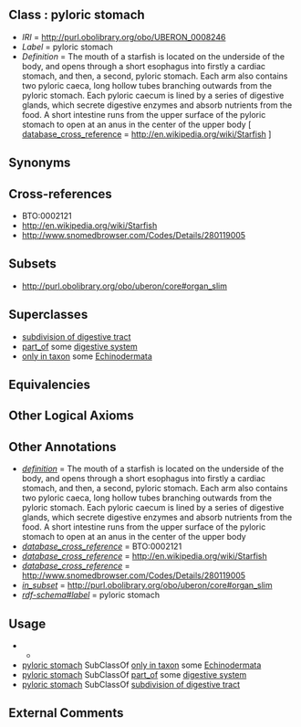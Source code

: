 
## Class : pyloric stomach

 * *IRI* = http://purl.obolibrary.org/obo/UBERON_0008246
 * *Label* = pyloric stomach
 * *Definition* = The mouth of a starfish is located on the underside of the body, and opens through a short esophagus into firstly a cardiac stomach, and then, a second, pyloric stomach. Each arm also contains two pyloric caeca, long hollow tubes branching outwards from the pyloric stomach. Each pyloric caecum is lined by a series of digestive glands, which secrete digestive enzymes and absorb nutrients from the food. A short intestine runs from the upper surface of the pyloric stomach to open at an anus in the center of the upper body [ [database_cross_reference](../../ef/oboInOwl#hasDbXref.md) = http://en.wikipedia.org/wiki/Starfish ]

## Synonyms


## Cross-references

 * BTO:0002121
 * http://en.wikipedia.org/wiki/Starfish
 * http://www.snomedbrowser.com/Codes/Details/280119005

## Subsets

 * http://purl.obolibrary.org/obo/uberon/core#organ_slim

## Superclasses

 * [subdivision of digestive tract](../../UBERON/21/UBERON_0004921.md)
 * [part_of](../../BFO/50/BFO_0000050.md) some [digestive system](../../UBERON/07/UBERON_0001007.md)
 * [only in taxon](../../RO/60/RO_0002160.md) some [Echinodermata](../../NCBITaxon/86/NCBITaxon_7586.md)

## Equivalencies


## Other Logical Axioms


## Other Annotations

 * *[definition](../../IAO/15/IAO_0000115.md)* = The mouth of a starfish is located on the underside of the body, and opens through a short esophagus into firstly a cardiac stomach, and then, a second, pyloric stomach. Each arm also contains two pyloric caeca, long hollow tubes branching outwards from the pyloric stomach. Each pyloric caecum is lined by a series of digestive glands, which secrete digestive enzymes and absorb nutrients from the food. A short intestine runs from the upper surface of the pyloric stomach to open at an anus in the center of the upper body
 * *[database_cross_reference](../../ef/oboInOwl#hasDbXref.md)* = BTO:0002121
 * *[database_cross_reference](../../ef/oboInOwl#hasDbXref.md)* = http://en.wikipedia.org/wiki/Starfish
 * *[database_cross_reference](../../ef/oboInOwl#hasDbXref.md)* = http://www.snomedbrowser.com/Codes/Details/280119005
 * *[in_subset](../../et/oboInOwl#inSubset.md)* = http://purl.obolibrary.org/obo/uberon/core#organ_slim
 * *[rdf-schema#label](../../el/rdf-schema#label.md)* = pyloric stomach

## Usage

 * -
 * [pyloric stomach](../../UBERON/46/UBERON_0008246.md) SubClassOf [only in taxon](../../RO/60/RO_0002160.md) some [Echinodermata](../../NCBITaxon/86/NCBITaxon_7586.md)
 * [pyloric stomach](../../UBERON/46/UBERON_0008246.md) SubClassOf [part_of](../../BFO/50/BFO_0000050.md) some [digestive system](../../UBERON/07/UBERON_0001007.md)
 * [pyloric stomach](../../UBERON/46/UBERON_0008246.md) SubClassOf [subdivision of digestive tract](../../UBERON/21/UBERON_0004921.md)

## External Comments

